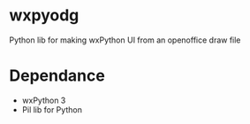 # wxpyodg
Python lib for making wxPython UI from an openoffice draw file

# Dependance
- wxPython 3
- Pil lib for Python